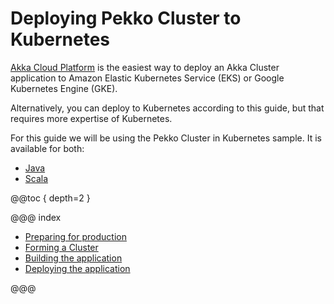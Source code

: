 # Deploying Pekko Cluster to Kubernetes

[Akka Cloud Platform](https://developer.lightbend.com/docs/akka-platform-guide/deployment/index.html) is the easiest way to deploy an Akka Cluster application to Amazon Elastic Kubernetes Service (EKS) or Google Kubernetes Engine (GKE).

Alternatively, you can deploy to Kubernetes according to this guide, but that requires more expertise of Kubernetes.

For this guide we will be using the Pekko Cluster in Kubernetes sample. 
It is available for both:

 * [Java](https://developer.lightbend.com/start/?group=akka&project=pekko-sample-cluster-kubernetes-java) 
 * [Scala](https://developer.lightbend.com/start/?group=akka&project=pekko-sample-cluster-kubernetes-scala)

@@toc { depth=2 }

@@@ index

* [Preparing for production](preparing-for-production.md)
* [Forming a Cluster](forming-a-cluster.md)
* [Building the application](building.md)
* [Deploying the application](deploying.md)

@@@


